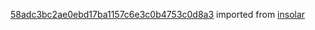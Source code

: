 [58adc3bc2ae0ebd17ba1157c6e3c0b4753c0d8a3](https://github.com/insolar/insolar/commit/58adc3bc2ae0ebd17ba1157c6e3c0b4753c0d8a3) imported from [insolar](https://github.com/insolar/insolar)
